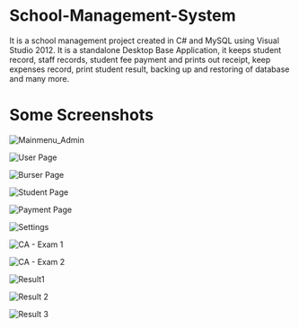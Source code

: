 # School-Management-System
It is a school management project created in C# and MySQL using Visual Studio 2012.
It is a standalone Desktop Base Application, it keeps student record, staff records, student fee payment and prints out receipt, keep expenses record, print student result, backing up and restoring of database and many more.

# Some Screenshots

![Mainmenu_Admin](https://user-images.githubusercontent.com/46169907/125211705-34001f00-e2a0-11eb-965b-d87c8d2677ce.PNG)

![User Page](https://user-images.githubusercontent.com/46169907/125211709-3cf0f080-e2a0-11eb-9ce2-3fc23d3dc862.PNG)

![Burser Page](https://user-images.githubusercontent.com/46169907/125211714-437f6800-e2a0-11eb-83bf-6fa4e531f9a3.PNG)

![Student Page](https://user-images.githubusercontent.com/46169907/125211716-47ab8580-e2a0-11eb-9abd-a7bfff5940d1.PNG)

![Payment Page](https://user-images.githubusercontent.com/46169907/125211720-509c5700-e2a0-11eb-8fb7-975cda26b81b.PNG)

![Settings](https://user-images.githubusercontent.com/46169907/125211731-5a25bf00-e2a0-11eb-9c07-4ebb9fac57f1.PNG)

![CA - Exam 1](https://user-images.githubusercontent.com/46169907/125211732-5abe5580-e2a0-11eb-9e5e-a090250aceed.PNG)

![CA - Exam 2](https://user-images.githubusercontent.com/46169907/125211736-5eea7300-e2a0-11eb-9555-6146414a8e80.PNG)

![Result1](https://user-images.githubusercontent.com/46169907/125211977-1af86d80-e2a2-11eb-937a-0594b90f167c.PNG)

![Result 2](https://user-images.githubusercontent.com/46169907/125211985-23e93f00-e2a2-11eb-9332-287b920ca504.PNG)

![Result 3](https://user-images.githubusercontent.com/46169907/125211986-2b104d00-e2a2-11eb-9412-494d900578de.PNG)



